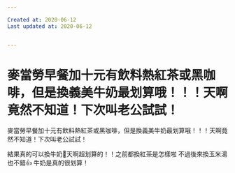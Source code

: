 ```yaml
---

Created at: 2020-06-12
Last updated at: 2020-06-12


---
```


# 麥當勞早餐加十元有飲料熱紅茶或黑咖啡，但是換義美牛奶最划算哦！！！天啊竟然不知道！下次叫老公試試！


麥當勞早餐加十元有飲料熱紅茶或黑咖啡，但是換義美牛奶最划算哦！！！天啊竟然不知道！下次叫老公試試！

結果真的可以換牛奶🥛天啊超划算的！！之前都換紅茶是怎樣啦 不過後來換玉米湯也不錯👍 牛奶是真的很划算！

